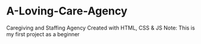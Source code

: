 # A-Loving-Care-Agency
Caregiving and Staffing Agency
Created with HTML, CSS & JS
Note: This is my first project as a beginner
